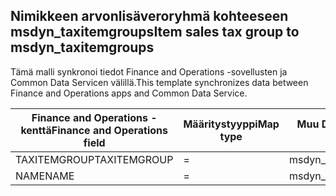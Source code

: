 ## <a name="item-sales-tax-group-to-msdyn_taxitemgroups"></a><span data-ttu-id="e5b54-101">Nimikkeen arvonlisäveroryhmä kohteeseen msdyn_taxitemgroups</span><span class="sxs-lookup"><span data-stu-id="e5b54-101">Item sales tax group to msdyn_taxitemgroups</span></span>

<span data-ttu-id="e5b54-102">Tämä malli synkronoi tiedot Finance and Operations -sovellusten ja Common Data Servicen välillä.</span><span class="sxs-lookup"><span data-stu-id="e5b54-102">This template synchronizes data between Finance and Operations apps and Common Data Service.</span></span>

<span data-ttu-id="e5b54-103">Finance and Operations -kenttä</span><span class="sxs-lookup"><span data-stu-id="e5b54-103">Finance and Operations field</span></span> | <span data-ttu-id="e5b54-104">Määritystyyppi</span><span class="sxs-lookup"><span data-stu-id="e5b54-104">Map type</span></span> | <span data-ttu-id="e5b54-105">Muu Dynamics 365 -kenttä</span><span class="sxs-lookup"><span data-stu-id="e5b54-105">Other Dynamics 365 field</span></span> | <span data-ttu-id="e5b54-106">Oletusarvo</span><span class="sxs-lookup"><span data-stu-id="e5b54-106">Default value</span></span>
---|---|---|---
<span data-ttu-id="e5b54-107">TAXITEMGROUP</span><span class="sxs-lookup"><span data-stu-id="e5b54-107">TAXITEMGROUP</span></span> | = | <span data-ttu-id="e5b54-108">msdyn_name</span><span class="sxs-lookup"><span data-stu-id="e5b54-108">msdyn_name</span></span> | 
<span data-ttu-id="e5b54-109">NAME</span><span class="sxs-lookup"><span data-stu-id="e5b54-109">NAME</span></span> | = | <span data-ttu-id="e5b54-110">msdyn_description</span><span class="sxs-lookup"><span data-stu-id="e5b54-110">msdyn_description</span></span> | 
